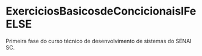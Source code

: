 # ExerciciosBasicosdeConcicionaisIFeELSE
Primeira fase do curso técnico de desenvolvimento de sistemas do SENAI SC.

